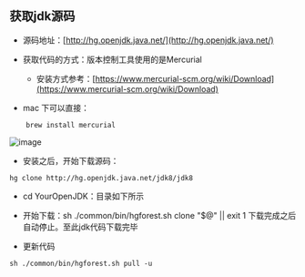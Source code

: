 ## 获取jdk源码

+ 源码地址：[http://hg.openjdk.java.net/](http://hg.openjdk.java.net/)

+ 获取代码的方式：版本控制工具使用的是Mercurial
    + 安装方式参考：[https://www.mercurial-scm.org/wiki/Download](https://www.mercurial-scm.org/wiki/Download)
+  mac 下可以直接：

```
    brew install mercurial
```

![image](https://user-images.githubusercontent.com/18548200/68681965-527bb780-059f-11ea-89ee-a19f4ea723a2.png)

    
+ 安装之后，开始下载源码： 
```
hg clone http://hg.openjdk.java.net/jdk8/jdk8 

```

+  cd YourOpenJDK：目录如下所示

     
+  开始下载：sh ./common/bin/hgforest.sh clone "$@" || exit 1
下载完成之后自动停止。至此jdk代码下载完毕

+ 更新代码

```
sh ./common/bin/hgforest.sh pull -u
```


